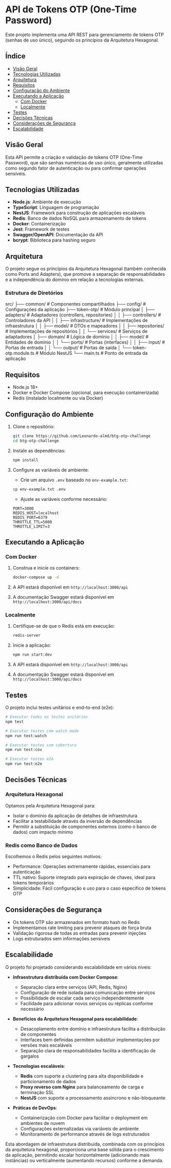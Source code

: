 # API de Tokens OTP (One-Time Password)

Este projeto implementa uma API REST para gerenciamento de tokens OTP (senhas de uso único), seguindo os princípios da Arquitetura Hexagonal.

## Índice

- [Visão Geral](#visão-geral)
- [Tecnologias Utilizadas](#tecnologias-utilizadas)
- [Arquitetura](#arquitetura)
- [Requisitos](#requisitos)
- [Configuração do Ambiente](#configuração-do-ambiente)
- [Executando a Aplicação](#executando-a-aplicação)
  - [Com Docker](#com-docker)
  - [Localmente](#localmente)
- [Testes](#testes)
- [Decisões Técnicas](#decisões-técnicas)
- [Considerações de Segurança](#considerações-de-segurança)
- [Escalabilidade](#escalabilidade)

## Visão Geral

Esta API permite a criação e validação de tokens OTP (One-Time Password), que são senhas numéricas de uso único, geralmente utilizadas como segundo fator de autenticação ou para confirmar operações sensíveis.

## Tecnologias Utilizadas

- **Node.js**: Ambiente de execução
- **TypeScript**: Linguagem de programação
- **NestJS**: Framework para construção de aplicações escaláveis
- **Redis**: Banco de dados NoSQL para armazenamento de tokens
- **Docker**: Containerização
- **Jest**: Framework de testes
- **Swagger/OpenAPI**: Documentação da API
- **bcrypt**: Biblioteca para hashing seguro

## Arquitetura

O projeto segue os princípios da Arquitetura Hexagonal (também conhecida como Ports and Adapters), que promove a separação de responsabilidades e a independência do domínio em relação a tecnologias externas.

### Estrutura de Diretórios
src/
├── common/ # Componentes compartilhados
├── config/ # Configurações da aplicação
├── token-otp/ # Módulo principal
│ ├── adapters/ # Adaptadores (controllers, repositories)
│ │ ├── controllers/ # Controladores da API
│ │ ├── infrastructure/ # Implementações de infraestrutura
│ │ ├── model/ # DTOs e mapeadores
│ │ ├── repositories/ # Implementações de repositórios
│ │ └── services/ # Serviços de adaptadores
│ ├── domain/ # Lógica de domínio
│ │ ├── model/ # Entidades de domínio
│ │ └── ports/ # Portas (interfaces)
│ │     ├── input/ # Portas de entrada
│ │     └── output/ # Portas de saída
│ └── token-otp.module.ts # Módulo NestJS
└── main.ts # Ponto de entrada da aplicação


## Requisitos

- Node.js 18+
- Docker e Docker Compose (opcional, para execução containerizada)
- Redis (instalado localmente ou via Docker)

## Configuração do Ambiente

1. Clone o repositório:
   ```bash
   git clone https://github.com/Leonardo-almd/btg-otp-challenge
   cd btg-otp-challenge
   ```

2. Instale as dependências:
   ```bash
   npm install
   ```

3. Configure as variáveis de ambiente:
   - Crie um arquivo `.env` baseado no `env-example.txt`:
   ```bash
   cp env-example.txt .env
   ```
   - Ajuste as variáveis conforme necessário:
   ```
   PORT=3000
   REDIS_HOST=localhost
   REDIS_PORT=6379
   THROTTLE_TTL=5000
   THROTTLE_LIMIT=3
   ```

## Executando a Aplicação

### Com Docker

1. Construa e inicie os containers:
   ```bash
   docker-compose up -d
   ```

2. A API estará disponível em `http://localhost:3000/api`
3. A documentação Swagger estará disponível em `http://localhost:3000/api/docs`

### Localmente

1. Certifique-se de que o Redis está em execução:
   ```bash
   redis-server
   ```

2. Inicie a aplicação:
   ```bash
   npm run start:dev
   ```

3. A API estará disponível em `http://localhost:3000/api`
4. A documentação Swagger estará disponível em `http://localhost:3000/api/docs`

## Testes

O projeto inclui testes unitários e end-to-end (e2e):

```bash
# Executar todos os testes unitários
npm test

# Executar testes com watch mode
npm run test:watch

# Executar testes com cobertura
npm run test:cov

# Executar testes e2e
npm run test:e2e
```

## Decisões Técnicas

### Arquitetura Hexagonal

Optamos pela Arquitetura Hexagonal para:
- Isolar o domínio da aplicação de detalhes de infraestrutura
- Facilitar a testabilidade através da inversão de dependências
- Permitir a substituição de componentes externos (como o banco de dados) com impacto mínimo

### Redis como Banco de Dados

Escolhemos o Redis pelos seguintes motivos:
- Performance: Operações extremamente rápidas, essenciais para autenticação
- TTL nativo: Suporte integrado para expiração de chaves, ideal para tokens temporários
- Simplicidade: Fácil configuração e uso para o caso específico de tokens OTP


## Considerações de Segurança

- Os tokens OTP são armazenados em formato hash no Redis
- Implementamos rate limiting para prevenir ataques de força bruta
- Validação rigorosa de todas as entradas para prevenir injeções
- Logs estruturados sem informações sensíveis

## Escalabilidade

O projeto foi projetado considerando escalabilidade em vários níveis:

- **Infraestrutura distribuída com Docker Compose**:
  - Separação clara entre serviços (API, Redis, Nginx)
  - Configuração de rede isolada para comunicação entre serviços
  - Possibilidade de escalar cada serviço independentemente
  - Facilidade para adicionar novos serviços ou réplicas conforme necessário

- **Benefícios da Arquitetura Hexagonal para escalabilidade**:
  - Desacoplamento entre domínio e infraestrutura facilita a distribuição de componentes
  - Interfaces bem definidas permitem substituir implementações por versões mais escaláveis
  - Separação clara de responsabilidades facilita a identificação de gargalos

- **Tecnologias escaláveis**:
  - **Redis** com suporte a clustering para alta disponibilidade e particionamento de dados
  - **Proxy reverso com Nginx** para balanceamento de carga e terminação SSL
  - **NestJS** com suporte a processamento assíncrono e não-bloqueante

- **Práticas de DevOps**:
  - Containerização com Docker para facilitar o deployment em ambientes de nuvem
  - Configurações externalizadas via variáveis de ambiente
  - Monitoramento de performance através de logs estruturados

Esta abordagem de infraestrutura distribuída, combinada com os princípios da arquitetura hexagonal, proporciona uma base sólida para o crescimento da aplicação, permitindo escalar horizontalmente (adicionando mais instâncias) ou verticalmente (aumentando recursos) conforme a demanda.

